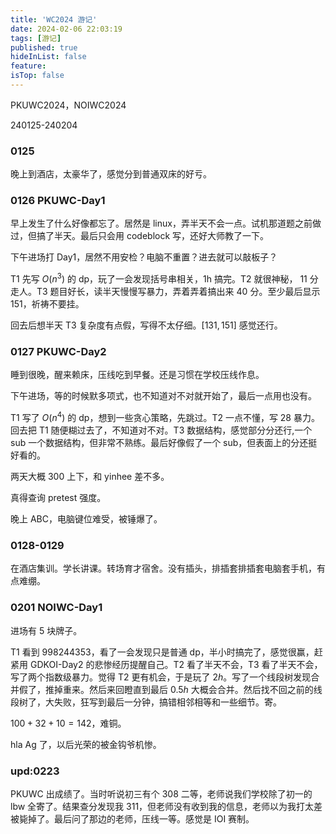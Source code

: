 ```yaml
---
title: 'WC2024 游记'
date: 2024-02-06 22:03:19
tags: [游记]
published: true
hideInList: false
feature: 
isTop: false
---
```

PKUWC2024，NOIWC2024

240125-240204

### 0125

晚上到酒店，太豪华了，感觉分到普通双床的好亏。

### 0126 PKUWC-Day1

早上发生了什么好像都忘了。居然是 linux，弄半天不会一点。试机那道题之前做过，但搞了半天。最后只会用 codeblock 写，还好大师教了一下。

下午进场打 Day1，居然不用安检？电脑不重置？进去就可以敲板子？

T1 先写 $O(n^3)$ 的 dp，玩了一会发现括号串相关，1h 搞完。T2 就很神秘， $11$ 分走人。T3 题目好长，读半天慢慢写暴力，弄着弄着搞出来 $40$ 分。至少最后显示 $151$，祈祷不要挂。

回去后想半天 T3 复杂度有点假，写得不太仔细。$[131,151]$ 感觉还行。

### 0127 PKUWC-Day2

睡到很晚，醒来赖床，压线吃到早餐。还是习惯在学校压线作息。

下午进场，等的时候默多项式，也不知道对不对就开始了，最后一点用也没有。

T1 写了 $O(n^4)$ 的 dp，想到一些贪心策略，先跳过。T2 一点不懂，写 $28$ 暴力。回去把 T1 随便糊过去了，不知道对不对。T3 数据结构，感觉部分分还行,一个 sub 一个数据结构，但非常不熟练。最后好像假了一个 sub，但表面上的分还挺好看的。

两天大概 $300$ 上下，和 yinhee 差不多。

真得查询 pretest 强度。

晚上 ABC，电脑键位难受，被锤爆了。

### 0128-0129

在酒店集训。学长讲课。转场育才宿舍。没有插头，排插套排插套电脑套手机，有点难绷。

### 0201 NOIWC-Day1

进场有 $5$ 块牌子。

T1 看到 $998244353$，看了一会发现只是普通 dp，半小时搞完了，感觉很赢，赶紧用 GDKOI-Day2 的悲惨经历提醒自己。T2 看了半天不会，T3 看了半天不会，写了两个指数级暴力。觉得 T2 更有机会，于是玩了 $2h$。写了一个线段树发现合并假了，推掉重来。然后来回瞪直到最后 $0.5h$ 大概会合并。然后找不回之前的线段树了，大失败，狂写到最后一分钟，搞错相邻相等和一些细节。寄。

$100+32+10=142$，难铜。

hla Ag 了，以后光荣的被金钩爷机惨。

### upd:0223

PKUWC 出成绩了。当时听说初三有个 $308$ 二等，老师说我们学校除了初一的 lbw 全寄了。结果查分发现我 $311$，但老师没有收到我的信息，老师以为我打太差被毙掉了。最后问了那边的老师，压线一等。感觉是 IOI 赛制。